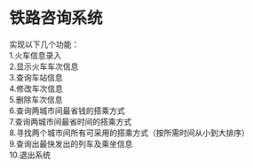 # 铁路咨询系统
实现以下几个功能：  
1.火车信息录入  
2.显示火车车次信息  
3.查询车站信息  
4.修改车次信息  
5.删除车次信息  
6.查询两城市间最省钱的搭乘方式  
7.查询两城市间最省时间的搭乘方式  
8.寻找两个城市间所有可采用的搭乘方式（按所需时间从小到大排序）  
9.查询出最快发出的列车及乘坐信息  
10.退出系统  
